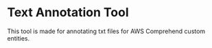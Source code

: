 # Text Annotation Tool
This tool is made for annotating txt files for AWS Comprehend custom entities.
